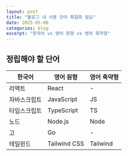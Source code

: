 ```yaml
---
layout: post
title: "블로그 내 사용 단어 획일화 필요"
date: 2025-05-06
categories: blog
excerpt: "한국어 vs 영어 원형 vs 영어 축약형"
---
```


## 정립해야 할 단어

|한국어|영어 원형|영어 축약형|
|----|-------|--------|
|리액트|React|-|
|자바스크립트|JavaScript|JS|
|타입스크립트|TypeScript|TS|
|노드|Node.js|Node|
|고|Go|-|
|테일윈드|Tailwind CSS|Tailwind|